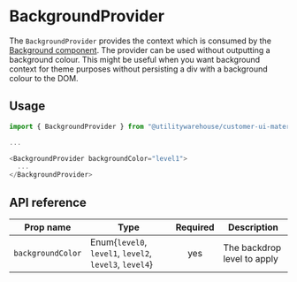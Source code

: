 # BackgroundProvider

The `BackgroundProvider` provides the context which is consumed by the [Background component](../Background). The provider can be used without outputting a background colour. This might be useful when you want background context for theme purposes without persisting a div with a background colour to the DOM.

## Usage

```TypeScript
import { BackgroundProvider } from "@utilitywarehouse/customer-ui-material";

...

<BackgroundProvider backgroundColor="level1">
  ...
</BackgroundProvider>

```

## API reference

| Prop name | Type | Required | Description |
| --------- | ---- |:--------:| ----------- |
| `backgroundColor` | Enum{`level0`, `level1`, `level2`, `level3`, `level4`} | yes | The backdrop level to apply |
